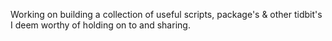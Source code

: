 Working on building a collection of useful scripts, package's & other 
tidbit's I deem worthy of holding on to and sharing.
